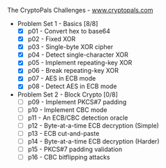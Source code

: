 The CryptoPals Challenges - www.cryptopals.com

* Problem Set 1 - Basics [8/8]
   - [X] p01 - Convert hex to base64
   - [X] p02 - Fixed XOR
   - [X] p03 - Single-byte XOR cipher
   - [X] p04 - Detect single-character XOR
   - [X] p05 - Implement repeating-key XOR
   - [X] p06 - Break repeating-key XOR
   - [X] p07 - AES in ECB mode
   - [X] p08 - Detect AES in ECB mode

* Problem Set 2 - Block Crypto [0/8]
   - [ ] p09 - Implement PKCS#7 padding
   - [ ] p10 - Implement CBC mode
   - [ ] p11 - An ECB/CBC detection oracle
   - [ ] p12 - Byte-at-a-time ECB decryption (Simple)
   - [ ] p13 - ECB cut-and-paste
   - [ ] p14 - Byte-at-a-time ECB decryption (Harder)
   - [ ] p15 - PKCS#7 padding validation
   - [ ] p16 - CBC bitflipping attacks
